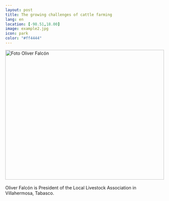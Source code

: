 ```yaml
--- 
layout: post 
title: The growing challenges of cattle farming
lang: en
location: [-98.51,18.00]
image: example2.jpg
icon: park
color: "#ff4444"
--- 
```


<p>

<a href="http://www.flickr.com/photos/94658478@N05/8683066775/" title="Foto Oliver Falcón by davis1925, on Flickr"><img src="http://farm9.staticflickr.com/8257/8683066775_091a2c041a.jpg" width="500" height="410" alt="Foto Oliver Falcón"></a><br><br>
	Oliver Falcón is President of the Local Livestock Association in Villahermosa, Tabasco. 
</p>
<p >
</p>

